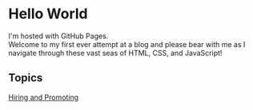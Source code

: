 <body>
<h1>Hello World</h1>
  <p>I'm hosted with GitHub Pages.<br>
    Welcome to my first ever attempt at a blog and please bear with me as I navigate through these vast seas of HTML, CSS, and JavaScript!   </p>
  <p>
    <H2>Topics</h2>
    <a href="HiringAndPromoting.html">Hiring and Promoting</a>
  </p>
</body>

